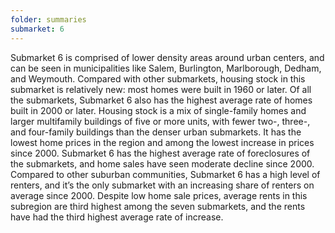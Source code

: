```yaml
---
folder: summaries
submarket: 6
---
```

Submarket 6 is comprised of lower density areas around urban centers, and can be seen in municipalities like Salem, Burlington, Marlborough, Dedham, and Weymouth. Compared with other submarkets, housing stock in this submarket is relatively new: most homes were built in 1960 or later. Of all the submarkets, Submarket 6 also has the highest average rate of homes built in 2000 or later. Housing stock is a mix of single-family homes and larger multifamily buildings of five or more units, with fewer two-, three-, and four-family buildings than the denser urban submarkets. It has the lowest home prices in the region and among the lowest increase in prices since 2000. Submarket 6 has the highest average rate of foreclosures of the submarkets, and home sales have seen moderate decline since 2000. Compared to other suburban communities, Submarket 6 has a high level of renters, and it’s the only submarket with an increasing share of renters on average since 2000. Despite low home sale prices, average rents in this subregion are third highest among the seven submarkets, and the rents have had the third highest average rate of increase.